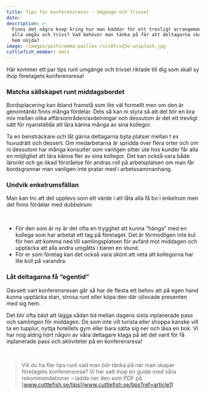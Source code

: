 ```yaml
---
title: Tips för konferensresor - Umgänge och Trivsel
date:
description: >-
  Finns det några knep kring hur man bäddar för ett trevligt arrangemang där
  alla umgås och trivs? Vad behöver man tänka på för att deltagarna skall komma
  hem nöjda?
image: /images/posts/emma-paillex-rxcc8fcvq5o-unsplash.jpg
cuttlefish_member: mats
---
```


H&auml;r kommer ett par tips runt umg&auml;nge och trivsel riktade till dig som skall sy ihop företagets konferensresa\!

### Matcha s&auml;llskapet runt middagsbordet

Bordsplacering kan ibland framst&aring; som lite v&auml;l formellt men om den &auml;r genomt&auml;nkt finns m&aring;nga fördelar. Dels s&aring; kan ni styra s&aring; att det blir en bra mix mellan olika aff&auml;rsomr&aring;den/avdelningar och dessutom &auml;r det ett trevligt s&auml;tt för nyanst&auml;llda att l&auml;ra k&auml;nna m&aring;nga av sina kollegor.&nbsp;

Ta en benstr&auml;ckare och l&aring;t g&auml;rna deltagarna byta platser mellan t ex huvudr&auml;tt och dessert. Om medarbetarna &auml;r spridda över flera orter och om ni dessutom har m&aring;nga konsulter som vanligen sitter ute hos kunder f&aring;r alla en möjlighet att l&auml;ra k&auml;nna fler av sina kollegor. Det kan ocks&aring; vara b&aring;de l&auml;rorikt och ge ökad först&aring;else för andras roll p&aring; arbetsplatsen om man f&aring;r bordsgrannar man vanligen inte pratar med i arbetssammanhang.

### Undvik enkelrumsf&auml;llan

Man kan tro att det upplevs som ett v&auml;rde i att l&aring;ta alla f&aring; bo i enkelrum men det finns fördelar med dubbelrum:

&nbsp;

* För den som &auml;r ny &auml;r det ofta en trygghet att kunna “h&auml;nga” med en kollega som har arbetat ett tag p&aring; företaget. Det &auml;r förmodligen inte kul för hen att komma ned till samlingsplatsen för avf&auml;rd mot middagen och uppt&auml;cka att alla andra umg&aring;tts i baren en stund.&nbsp;
* För er som företag kan det ocks&aring; vara skönt att veta att kollegorna har lite koll p&aring; varandra.&nbsp;

### L&aring;t deltagarna f&aring; ”egentid”

Oavsett vart konferensresan g&aring;r s&aring; har de flesta ett behov att p&aring; egen hand kunna uppt&auml;cka stan, strosa runt eller köpa den d&auml;r utlovade presenten med sig hem.

Det blir ofta b&auml;st att l&auml;gga s&aring;dan tid mellan dagens sista inplanerade pass och samlingen för middagen. De som inte vill turista eller shoppa kanske vill ta en tupplur, nyttja hotellets gym eller bara s&auml;tta sig ner och l&auml;sa en bok. Vi har nog aldrig hört n&aring;gon av v&aring;ra deltagare klaga p&aring; att det varit för f&aring; inplanerade pass och aktiviteter p&aring; en konferensresa\!

&nbsp;

> Vill du ha fler tips runt vad man bör t&auml;nka p&aring; n&auml;r man skapar företagets konferensresa? Vi har satt ihop en guide med v&aring;ra rekommendationer – ladda ner den som PDF p&aring; [www.cuttlefish.se/tips](www.cuttlefish.se/tips?ref=article1)